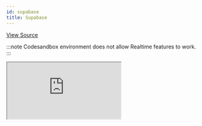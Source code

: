 ```yaml
---
id: supabase
title: Supabase
---
```


[View Source](https://github.com/pankod/refine/tree/master/examples/dataProvider/supabase)

:::note
Codesandbox environment does not allow Realtime features to work.
:::

<iframe src="https://codesandbox.io/embed/refine-supabase-example-2zhty?autoresize=1&fontsize=14&theme=dark&view=preview"
    style={{width: "100%", height:"80vh", border: "0px", borderRadius: "8px", overflow:"hidden"}}
    title="refine-supabase-example"
    allow="accelerometer; ambient-light-sensor; camera; encrypted-media; geolocation; gyroscope; hid; microphone; midi; payment; usb; vr; xr-spatial-tracking"
    sandbox="allow-forms allow-modals allow-popups allow-presentation allow-same-origin allow-scripts"
></iframe>
